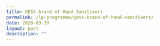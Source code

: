 ```yaml
---
title: GESS brand of Hand Sanitisers
permalink: /lp-programme/gess-brand-of-hand-sanitisers/
date: 2020-03-30
layout: post
description: ""
---
```

